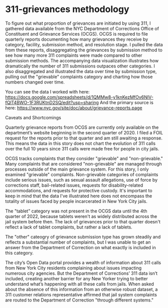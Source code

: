 # 311-grievances methodology

To figure out what proportion of grievances are initiated by using 311, I gathered data available from the NYC Department of Corrections Office of Constituent and Grievance Services (OCGS). OCGS is required to file quarterly reports documenting how many grievances they receive by category, facility, submission method, and resolution stage. I pulled the data from these reports, disaggregating the grievances by submission method to see how many more 311 complaints were made compared to other submission methods. The accompanying data visualization illustrates how dramatically the number of 311 submissions outpaces other categories. I also disaggregated and illustrated the data over time by submission type, pulling out the "grievable" complaints category and charting how those numbers changed over time.

You can see the data I worked with here: https://docs.google.com/spreadsheets/d/1QMMw8-y1knKezMfOv6NIV-fQlT4BWO-1F3RUKtnD2SQ/edit?usp=sharing
And the primary source is here: https://www.nyc.gov/site/doc/about/grievance-reports.page

Caveats and Shortcomings

Quarterly grievance reports from OCGS are currently only available on the department’s website beginning in the second quarter of 2020. I filed a FOIL request for the reports prior to that quarter and am still awaiting a response. This means the data in this story does not chart the evolution of 311 calls over the full 10 years since 311 calls were made free for people in city jails. 

OCGS tracks complaints that they consider "grievable" and "non-grievable." Many complaints that are considered "non-grievable" are managed through processes outside of the main grievance system. For this story, I only examined "grievable" complaints. Non-grievable categories of complaints include serious issues, such as sexual assault allegations, use of force by corrections staff, bail-related issues, requests for disability-related accommodations, and requests for protective custody. It's important to keep in mind that the data I've illustrated here does not encompass the totality of issues faced by people incarcerated in New York City jails. 

The "tablet" category was not present in the OCGS data until the 4th quarter of 2022, because tablets weren't as widely distributed across the jail system before then. The lack of grievances prior to that quarter doesn't reflect a lack of tablet complaints, but rather a lack of tablets.

The "other" cateogry of grievance submission type has grown steadily and reflects a substantial number of complaints, but I was unable to get an answer from the Department of Correction on what exactly is included in this category.

The city’s Open Data portal provides a wealth of information about 311 calls from New York City residents complaining about issues impacting numerous city agencies. But the Department of Corrections’ 311 data isn’t included, creating another barrier for any New Yorker trying to better understand what’s happening with all these calls from jails. When asked about the absence of this information from an otherwise robust dataset, a 311 customer relations representative affirmed that jail system complaints are routed to the Department of Correction "through different systems." 


